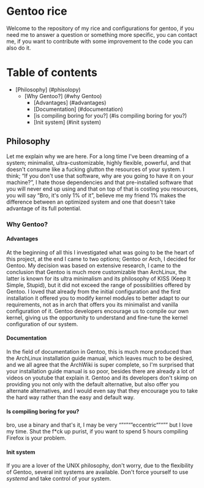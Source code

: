 # Gentoo rice
Welcome to the repository of my rice and configurations for gentoo, if you need me to answer a question or something more specific, you can contact me, if you want to contribute with some improvement to the code you can also do it.

# Table of contents
- [Philosophy] (#phisolopy)
  - [Why Gentoo?] (#why Gentoo)
    - [Advantages] (#advantages)
    - [Documentation] (#documentation)
    - [is compiling boring for you?] (#is compiling boring for you?)
    - [Init system] (#init system)

## Philosophy
Let me explain why we are here. For a long time I've been dreaming of a system; minimalist, ultra-customizable, highly flexible, powerful, and that doesn't consume like a fucking glutton the resources of your system. I think; “If you don't use that software, why are you going to have it on your machine?”, I hate those dependencies and that pre-installed software that you will never end up using and that on top of that is costing you resources, you will say “Bro, it's only 1% of it”, believe me my friend 1% makes the difference between an optimized system and one that doesn't take advantage of its full potential.

### Why Gentoo?  
#### Advantages
At the beginning of all this I investigated what was going to be the heart of this project, at the end I came to two options; Gentoo or Arch, I decided for Gentoo. My decision was based on extensive research, I came to the conclusion that Gentoo is much more customizable than ArchLinux, the latter is known for its ultra minimalism and its philosophy of KISS (Keep It Simple, Stupid), but it did not exceed the range of possibilities offered by Gentoo. I loved that already from the initial configuration and the first installation it offered you to modify kernel modules to better adapt to our requirements, not as in arch that offers you its minimalist and vanilla configuration of it. Gentoo developers encourage us to compile our own kernel, giving us the opportunity to understand and fine-tune the kernel configuration of our system.

#### Documentation
In the field of documentation in Gentoo, this is much more produced than the ArchLinux installation guide manual, which leaves much to be desired, and we all agree that the ArchWiki is super complete, so I'm surprised that your installation guide manual is so poor, besides there are already a lot of videos on youtube that explain it. Gentoo and its developers don't skimp on providing you not only with the default alternative, but also offer you alternate alternatives, and I would even say that they encourage you to take the hard way rather than the easy and default way.

#### Is compiling boring for you?
bro, use a binary and that's it, I may be very “”“”“”eccentric“”“”” but I love my time. Shut the f*ck up purist, if you want to spend 5 hours compiling Firefox is your problem.

#### Init system
If you are a lover of the UNIX philosophy, don't worry, due to the flexibility of Gentoo, several init systems are available. Don't force yourself to use _systemd_ and take control of your system.
